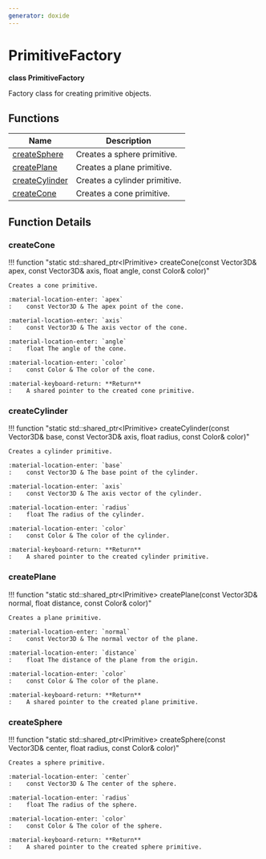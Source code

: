 ```yaml
---
generator: doxide
---
```



# PrimitiveFactory

**class PrimitiveFactory**


Factory class for creating primitive objects.


## Functions

| Name | Description |
| ---- | ----------- |
| [createSphere](#createSphere) | Creates a sphere primitive. |
| [createPlane](#createPlane) | Creates a plane primitive. |
| [createCylinder](#createCylinder) | Creates a cylinder primitive. |
| [createCone](#createCone) | Creates a cone primitive. |

## Function Details

### createCone<a name="createCone"></a>
!!! function "static std::shared_ptr&lt;IPrimitive&gt; createCone(const Vector3D&amp; apex, const Vector3D&amp; axis, float angle, const Color&amp; color)"

    Creates a cone primitive.
        
    :material-location-enter: `apex`
    :    const Vector3D & The apex point of the cone.
        
    :material-location-enter: `axis`
    :    const Vector3D & The axis vector of the cone.
        
    :material-location-enter: `angle`
    :    float The angle of the cone.
        
    :material-location-enter: `color`
    :    const Color & The color of the cone.
        
    :material-keyboard-return: **Return**
    :    A shared pointer to the created cone primitive.
    

### createCylinder<a name="createCylinder"></a>
!!! function "static std::shared_ptr&lt;IPrimitive&gt; createCylinder(const Vector3D&amp; base, const Vector3D&amp; axis, float radius, const Color&amp; color)"

    Creates a cylinder primitive.
        
    :material-location-enter: `base`
    :    const Vector3D & The base point of the cylinder.
        
    :material-location-enter: `axis`
    :    const Vector3D & The axis vector of the cylinder.
        
    :material-location-enter: `radius`
    :    float The radius of the cylinder.
        
    :material-location-enter: `color`
    :    const Color & The color of the cylinder.
        
    :material-keyboard-return: **Return**
    :    A shared pointer to the created cylinder primitive.
    

### createPlane<a name="createPlane"></a>
!!! function "static std::shared_ptr&lt;IPrimitive&gt; createPlane(const Vector3D&amp; normal, float distance, const Color&amp; color)"

    Creates a plane primitive.
        
    :material-location-enter: `normal`
    :    const Vector3D & The normal vector of the plane.
        
    :material-location-enter: `distance`
    :    float The distance of the plane from the origin.
        
    :material-location-enter: `color`
    :    const Color & The color of the plane.
        
    :material-keyboard-return: **Return**
    :    A shared pointer to the created plane primitive.
    

### createSphere<a name="createSphere"></a>
!!! function "static std::shared_ptr&lt;IPrimitive&gt; createSphere(const Vector3D&amp; center, float radius, const Color&amp; color)"

    Creates a sphere primitive.
    
    :material-location-enter: `center`
    :    const Vector3D & The center of the sphere.
        
    :material-location-enter: `radius`
    :    float The radius of the sphere.
        
    :material-location-enter: `color`
    :    const Color & The color of the sphere.
        
    :material-keyboard-return: **Return**
    :    A shared pointer to the created sphere primitive.
    

